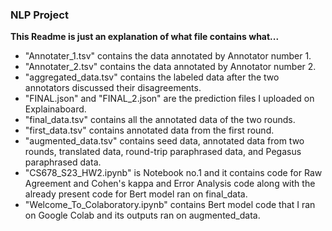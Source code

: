 ### NLP Project

**This Readme is just an explanation of what file contains what...**
* "Annotater_1.tsv" contains the data annotated by Annotator number 1.
* "Annotater_2.tsv" contains the data annotated by Annotator number 2.
* "aggregated_data.tsv" contains the labeled data after the two annotators discussed their disagreements.
* "FINAL.json" and "FINAL_2.json" are the prediction files I uploaded on Explainaboard.
* "final_data.tsv" contains all the annotated data of the two rounds.
* "first_data.tsv" contains annotated data from the first round.
* "augmented_data.tsv" contains seed data, annotated data from two rounds, translated data, round-trip paraphrased data, and Pegasus paraphrased data.
* "CS678_S23_HW2.ipynb" is Notebook no.1 and it contains code for Raw Agreement and Cohen's kappa and Error Analysis code along with the already present code for Bert model ran on final_data.
* "Welcome_To_Colaboratory.ipynb" contains Bert model code that I ran on Google Colab and its outputs ran on augmented_data.
